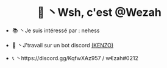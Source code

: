 <h1 align="center">🌙 丶Wsh, c'est @Wezah</h1>

- 📚 丶Je suis intéressé par : nehess

- 🌊 丶J'travail sur un bot discord [(KENZO)](https://discord.gg/QCv8WqG8zG)

- 📞 丶https://discord.gg/KqfwXAz957 / w€zah#0212
